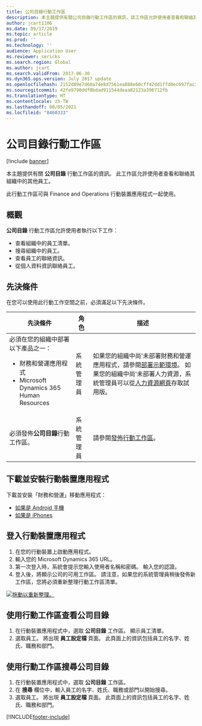 ```yaml
---
title: 公司目錄行動工作區
description: 本主題提供有關公司目錄行動工作區的資訊，該工作區允許使用者查看和聯絡其組織中的其他員工。
author: jcart1106
ms.date: 09/17/2019
ms.topic: article
ms.prod: ''
ms.technology: ''
audience: Application User
ms.reviewer: sericks
ms.search.region: Global
ms.author: jcart
ms.search.validFrom: 2017-06-30
ms.dyn365.ops.version: July 2017 update
ms.openlocfilehash: 2152d89e7d60a74e8d7561ea888e60cff42dd1ffd0ec697fac371aad9b85383c
ms.sourcegitcommit: 42fe9790ddf0bdad911544deaa82123a396712fb
ms.translationtype: HT
ms.contentlocale: zh-TW
ms.lasthandoff: 08/05/2021
ms.locfileid: "8460333"
---
```

# <a name="company-directory-mobile-workspace"></a>公司目錄行動工作區

[!include [banner](../includes/banner.md)]

本主題提供有關 **公司目錄** 行動工作區的資訊。 此工作區允許使用者查看和聯絡其組織中的其他員工。

此行動工作區可與 Finance and Operations 行動裝置應用程式一起使用。

## <a name="overview"></a>概觀
**公司目錄** 行動工作區允許使用者執行以下工作：

- 查看組織中的員工清單。
- 搜尋組織中的員工。
- 查看員工的聯絡資訊。
- 從個人資料資訊聯絡員工。

## <a name="prerequisites"></a>先決條件
在您可以使用此行動工作空間之前，必須滿足以下先決條件。

<table>
<thead>
<tr class="header">
<th>先決條件</th>
<th>角色</th>
<th>描述</th>
</tr>
</thead>
<tbody>
<tr class="odd">
<td>必須在您的組織中部署以下產品之一：
<ul><li>財務和營運應用程式</li>
<li>Microsoft Dynamics 365 Human Resources</li>
</ul>
</td>
<td>系統管理員</td>
<td>如果您的組織中尚&#39;未部署財務和營運應用程式，請參閱<a href="../deployment/deploy-demo-environment.md">部署示範環境</a>。 如果您的組織中尚&#39;未部署人力資源，系統管理員可以從<a href="https://dynamics.microsoft.com/human-resources/overview/">人力資源網頁</a>存取試用版。
</td>
</tr>
<tr class="even">
<td>必須發佈<strong>公司目錄</strong>行動工作區。</td>
<td>系統管理員</td>
<td>請參閱<a href="publish-mobile-workspace.md">發佈行動工作區</a>。</td>
</tr>
</tbody>
</table>

## <a name="download-and-install-the-mobile-app"></a>下載並安裝行動裝置應用程式
下載並安裝「財務和營運」移動應用程式：

-   [如果是 Android 手機](https://go.microsoft.com/fwlink/?linkid=850662)
-   [如果是 iPhones](https://go.microsoft.com/fwlink/?linkid=850663)

## <a name="sign-in-to-the-mobile-app"></a>登入行動裝置應用程式
1.  在您的行動裝置上啟動應用程式。
2.  輸入您的 Microsoft Dynamics 365 URL。
3.  第一次登入時，系統會提示您輸入使用者名稱和密碼。 輸入您的認證。
4.  登入後，將顯示公司的可用工作區。 請注意，如果您的系統管理員稍後發佈新工作區，您將必須重新整理行動工作區清單。

[![拖動以重新整理。](./media/pull-to-refresh-list-of-workspaces-183x300.png)](./media/pull-to-refresh-list-of-workspaces.png)

## <a name="view-the-company-directory-by-using-the-mobile-workspace"></a>使用行動工作區查看公司目錄
1.  在行動裝置應用程式中，選取 **公司目錄** 工作區。 顯示員工清單。
3.  選取員工。 將出現 **員工設定檔** 頁面。 此頁面上的資訊包括員工的名字、姓氏、職務和部門。

## <a name="search-the-company-directory-by-using-the-mobile-workspace"></a>使用行動工作區搜尋公司目錄
1.  在行動裝置應用程式中，選取 **公司目錄** 工作區。
2.  在 **搜尋** 欄位中，輸入員工的名字、姓氏、職務或部門以開始搜尋。
3.  選取員工。 將出現 **員工設定檔** 頁面。 此頁面上的資訊包括員工的名字、姓氏、職務和部門。


[!INCLUDE[footer-include](../../../includes/footer-banner.md)]
